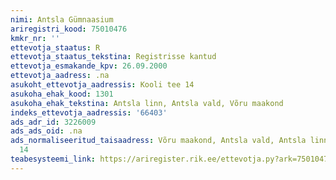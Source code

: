```yaml
---
nimi: Antsla Gümnaasium
ariregistri_kood: 75010476
kmkr_nr: ''
ettevotja_staatus: R
ettevotja_staatus_tekstina: Registrisse kantud
ettevotja_esmakande_kpv: 26.09.2000
ettevotja_aadress: .na
asukoht_ettevotja_aadressis: Kooli tee 14
asukoha_ehak_kood: 1301
asukoha_ehak_tekstina: Antsla linn, Antsla vald, Võru maakond
indeks_ettevotja_aadressis: '66403'
ads_adr_id: 3226009
ads_ads_oid: .na
ads_normaliseeritud_taisaadress: Võru maakond, Antsla vald, Antsla linn, Kooli tee
  14
teabesysteemi_link: https://ariregister.rik.ee/ettevotja.py?ark=75010476&ref=rekvisiidid
---
```

